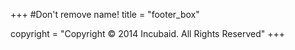 +++
#Don't remove name!
title = "footer_box"

copyright = "Copyright © 2014 Incubaid. All Rights Reserved"
+++
